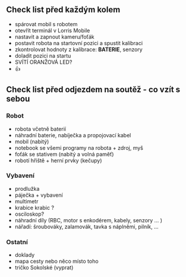 ## Check list před každým kolem 

- spárovat mobil s robotem 
- otevřít terminál v Lorris Mobile
- nastavit a zapnout kameru/foťák
- postavit robota na startovní pozici a spustit kalibraci 
- zkontrolovat hodnoty z kalibrace: **BATERIE**, senzory
- doladit pozici na startu 
- SVÍTÍ ORANŽOVÁ LED? 
- :+1:



## Check list před odjezdem na soutěž - co vzít s sebou

### Robot 
- robota včetně baterií 
- náhradní baterie, nabíječka a propojovací kabel 
- mobil (nabitý)
- notebook se všemi programy na robota + zdroj, myš
- foťák se stativem (nabitý a volná paměť)
- robotí hřiště + herní prvky (kečupy)


### Vybavení 

- prodlužka 
- páječka + vybavení 
- multimetr 
- krabice krabic ?
- osciloskop? 
- náhradní díly (RBC, motor s enkodérem, kabely, senzory ... )
- nářadí: šroubováky, zalamovák, tavka s náplněmi, pilník, ...  

### Ostatní 

* doklady 
* mapa cesty nebo něco místo toho 
* tričko Sokolské (vyprat) 




